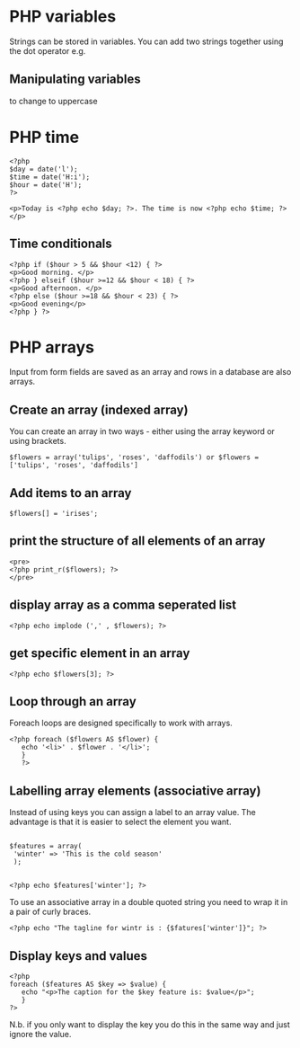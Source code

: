 PHP variables
====================
Strings can be stored in variables.  You can add two strings together using the dot operator e.g. <?php ech $description . $answer; ?>

Manipulating variables
----------------------------
to change to uppercase <?php echo strtoupper($city); ?>

PHP time
================
```
<?php
$day = date('l');
$time = date('H:i');
$hour = date('H');
?>

<p>Today is <?php echo $day; ?>. The time is now <?php echo $time; ?></p>

```

Time conditionals
--------------------------

```
<?php if ($hour > 5 && $hour <12) { ?>
<p>Good morning. </p>
<?php } elseif ($hour >=12 && $hour < 18) { ?>
<p>Good afternoon. </p>
<?php else ($hour >=18 && $hour < 23) { ?>
<p>Good evening</p>
<?php } ?>
```

PHP arrays
================
Input from form fields are saved as an array and rows in a database are also arrays.

Create an array (indexed array)
---------------------
You can create an array in two ways - either using the array keyword or using brackets.
```
$flowers = array('tulips', 'roses', 'daffodils') or $flowers = ['tulips', 'roses', 'daffodils']
```

Add items to an array
---------------------
```
$flowers[] = 'irises';
```

print the structure of all elements of an array
--------------------------------------------------
```
<pre>
<?php print_r($flowers); ?>
</pre>
```

display array as a comma seperated list
----------------------------------------

```
<?php echo implode (',' , $flowers); ?>
```

get specific element in an array
---------------------------------
```
<?php echo $flowers[3]; ?>
```
Loop through an array 
----------------------
Foreach loops are designed specifically to work with arrays.

```
<?php foreach ($flowers AS $flower) {
   echo '<li>' . $flower . '</li>';
   }
   ?>
```
Labelling array elements (associative array)
------------------------------
Instead of using keys you can assign a label to an array value. The advantage is that it is easier to select the element you want.

```

$features = array(
 'winter' => 'This is the cold season'
 );
 
 ```
 ```
 <?php echo $features['winter']; ?>
 ```
 To use an associative array in a double quoted string you need to wrap it in a pair of curly braces.
 ```
 <?php echo "The tagline for wintr is : {$fatures['winter']}"; ?>
 ```
 Display keys and values
 -------------------------
 ```
 <?php
 foreach ($features AS $key => $value) {
    echo "<p>The caption for the $key feature is: $value</p>";
    }
 ?>
 ```
 N.b. if you only want to display the key you do this in the same way and just ignore the value.
